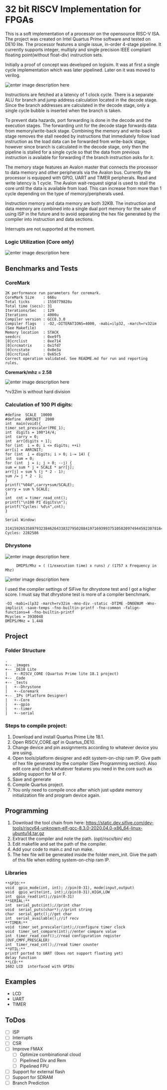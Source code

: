 # 32 bit RISCV Implementation for FPGAs

This is a soft implementation of a processor on the opensource RISC-V ISA. The project was created on Intel Quartus Prime software and tested on DE10 lite. The processor features a single issue, in-order 4-stage pipeline. It currently supports integer, multiply and single precision IEEE compliant floating point(without float-div) instruction sets.

Initially a proof of concept was developed on logisim. It was at first a single cycle implementation which was later pipelined. Later on it was moved to verilog.

![enter image description here](https://raw.githubusercontent.com/ShaheerSajid/RISCV/master/images/logic.png)


Instructions are fetched at a latency of 1 clock cycle. There is a separate ALU for branch and jump address calculation located in the decode stage. Since the branch addresses are calculated in the decode stage, only a single cycle bubble is inserted when the branch is taken. 

To prevent data hazards, port forwarding is done in the decode and the execution stages. The forwarding unit for the decode stage forwards data from memory/write-back stage. Combining the memory and write-back stage removes the stall needed by instructions that immediately follow load instruction as the load data can be forwarded from write-back stage, however since branch is calculated in the decode stage, only then the pipeline is stalled for a single cycle so that the data from previous instruction is available for forwarding if the branch instruction asks for it.

The memory stage features an Avalon master that connects the processor to data memory and other peripherals via the Avalon bus. Currently the processor is equipped with GPIO, UART and TIMER peripherals. Read and write latency is 1 cycle. The Avalon wait-request signal is used to stall the core until the data is available from load. This can increase from more than 1 cycle depending on the type of memory/peripherals used.

Instruction memory and data memory are both 32KB. The instruction and data memory are combined into a single dual port memory for the sake of using ISP in the future and to avoid separating the hex file generated by the compiler into instruction and data sections.

Interrupts are not supported at the moment. 

### Logic Utilization (Core only)

![enter image description here](https://github.com/ShaheerSajid/RISCV/blob/master/images/RISCV.jpg)

## Benchmarks and Tests

### CoreMark
```
2K performance run parameters for coremark.
CoreMark Size    : 666u
Total ticks      : 1550779828u
Total time (secs): 31
Iterations/Sec   : 129
Iterations       : 4000u
Compiler version : GCC8.3.0
Compiler flags   : -O2,-DITERATIONS=4000, -mabi=ilp32, -march=rv32im (See Makefile)
Memory location  : STACK
seedcrc          : 0xe9f5
[0]crclist       : 0xe714
[0]crcmatrix     : 0x1fd7
[0]crcstate      : 0x8e3a
[0]crcfinal      : 0x65c5
Correct operation validated. See README.md for run and reporting rules.
```
**Coremark/mhz = 2.58**

![enter image description here](https://raw.githubusercontent.com/ShaheerSajid/RISCV/master/images/coremark.png)

*rv32im is without hard division


### Calculation of 100 PI digits:
```
#define  SCALE  10000
#define  ARRINIT  2000
int  main(void){
timer_set_prescaler(PRE_1);
int  digits = 100*14/4;
int  carry = 0;
int  arr[digits + 1];
for (int  i = 0; i <= digits; ++i)
arr[i] = ARRINIT;
for (int  i = digits; i > 0; i-= 14) {
int  sum = 0;
for (int  j = i; j > 0; --j) {
sum = sum * j + SCALE * arr[j];
arr[j] = sum % (j * 2 - 1);
sum /= j * 2 - 1;
}
printf("%04d",carry+sum/SCALE);
carry = sum % SCALE;
}
int  cnt = timer_read_cnt();
printf("\n100 PI digits\n");
printf("Cycles: %d\n",cnt);
}

Serial Window:

3141592653589793238462643383279502884197169399375105820974944592307816406286208998628034825342117067
Cycles: 2282586
```

### Dhrystone
![enter image description here](https://raw.githubusercontent.com/ShaheerSajid/RISCV/master/images/dhry_out.png)
```
	 DMIPS/Mhz = ( (1/execution time) x runs) / (1757 x Frequency in Mhz) 
```

![enter image description here](https://raw.githubusercontent.com/ShaheerSajid/RISCV/master/images/dhry.png)


I used the compiler settings of SiFive for dhrystone test and I got a higher score. I must say that dhrystone test is more of a compiler benchmark.
```
-O3 -mabi=ilp32 -march=rv32im -mno-div -static -DTIME -DNOENUM -Wno-implicit -save-temps -fno-builtin-printf -fno-common -falign-functions=4 -fno-builtin-printf 
Mcycles = 3930048
DMIPS/MHz = 1.448
```


## Project

### Folder Structure
```
.
+-- _images
+-- _DE10 Lite
|	+--RISCV_CORE (Quartus Prime lite 18.1 project)
+-- _Code
+-- _tests 
|	+--Dhrystone
|	+--Coremark
+-- _IPs (Platform Designer)
|	+--Core
|	+--gpio
|	+--timer
|	+--serial
```

### Steps to compile project:

 1. Download and install Quartus Prime Lite 18.1.
 2. Open RISCV_CORE.qpf in Quartus_DE10.
 3. Change device and pin assignments according to whatever device you are using.
 4. Open tools/platform designer and edit system-on-chip ram IP. Give path of hex file generated by the compiler (See Programming section). Also edit core and check whatever features you need in the core such as adding support for M or F.
 6. Save and generate
 7. Compile Quartus project.
 8. You only need to compile once after which just update memory initialization file and program device again.



## Programming

 1. Download the tool chain from here: https://static.dev.sifive.com/dev-tools/riscv64-unknown-elf-gcc-8.3.0-2020.04.0-x86_64-linux-ubuntu14.tar.gz
 2. Extract the compiler and note the path. (opt/riscv/bin/  etc)
 3. Edit makefile and set the path of the compiler.
 4. Add your code to main.c and run make.
 6. The hex file will be generated inside the folder mem_init. Give the path of this file when editing system-on-chip ram IP.
 
 ### Libraries
	**GPIO:**
	void  gpio_mode(int, int); //pin(0-31), mode(input,output)
	void  gpio_write(int, int);//pin(0-31),HIGH,LOW
	int  gpio_read(int);//pin(0-31)
	**SERIAL:**
	int  serial_putc(int);//print char
	void  serial_puts(char*);//print string
	char  serial_getc();//get char
	int  serial_available();//if recv
	**TIMER:**
	void  timer_set_prescaler(int);//configure timer clock
	void  timer_set_compare(int);//enter compare value
	int  timer_read_conf();//read configuration register (OVF,CMPF,PRESCALER)
	int  timer_read_cnt();//read timer counter
	**UTIL:**
	printf ported to UART (Does not support floating yet)
	delay function
	**LCD:**
	1602 LCD  interfaced with GPIOs

## Examples

 - LCD
 - UART
 - TIMER


## ToDos

 - [ ] ISP
 - [ ] Interrupts
 - [ ] CSR 
 - [ ] Improve FMAX
	 - [ ] Optimize combinational cloud 
	 - [ ] Pipelined Div and Rem
	 - [ ] Pipelined FPU
 - [ ] Support for external flash
 - [ ] Support for SDRAM
 - [ ] Branch Prediction

<!--stackedit_data:
eyJoaXN0b3J5IjpbLTEwNDUyMzE5NjgsNDAwODAyODk0LDE0NT
IyOTA3MDIsLTE5MzgwMTkyMDksLTk3MjExMTI0NSwtMTAyMzY1
ODgyMSwtNDA1MjA1MjU5LDE0MDc2ODA2MTEsLTgwMjM5ODM3MS
wxMjI0Nzg5MzYxLC0yMDUyNTgyNjk5LDI5ODgxNDk5OCwtMTE4
MDA5OTA1MiwyMDc2NjQzMjkxLC04NzYxNDQ4MTAsNzYxNDEyMz
AyLC05MjI2ODIxMCwtMTcxMzIyMzY1OCwtMTI3OTkzMjA2MCwx
Njk3OTg1MTIwXX0=
-->
